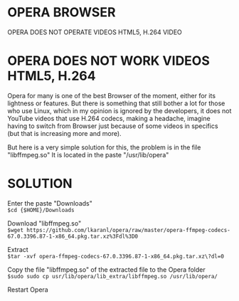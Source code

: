 # OPERA BROWSER
OPERA DOES NOT OPERATE VIDEOS HTML5, H.264 VIDEO

# OPERA DOES NOT WORK VIDEOS HTML5, H.264
Opera for many is one of the best Browser of the moment, either for its lightness or features.
But there is something that still bother a lot for those who use Linux, which in my opinion is ignored by the developers, it does not YouTube videos that use H.264 codecs, making a headache, imagine having to switch from Browser just because of some videos in specifics (but that is increasing more and more).

But here is a very simple solution for this, the problem is in the file "libffmpeg.so"
It is located in the paste "/usr/lib/opera"

# SOLUTION
Enter the paste "Downloads"</br>
`$cd {$HOME}/Downloads`</br>

Download "libffmpeg.so"</br>
`$wget https://github.com/lkaranl/opera/raw/master/opera-ffmpeg-codecs-67.0.3396.87-1-x86_64.pkg.tar.xz%3Fdl%3D0`</br>

Extract</br>
`$tar -xvf opera-ffmpeg-codecs-67.0.3396.87-1-x86_64.pkg.tar.xz\?dl=0`

Copy the file "libffmpeg.so" of the extracted file to the Opera folder</br>
`$sudo sudo cp usr/lib/opera/lib_extra/libffmpeg.so /usr/lib/opera/`</br>

Restart Opera</br>

